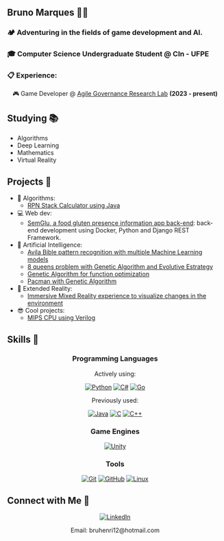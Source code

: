 <div>
	<h2>Bruno Marques 👨‍💻 </h2>
	<h3>🏕️ Adventuring in the fields of game development and AI.</h3>
	<h3>🎓 Computer Science Undergraduate Student @ CIn - UFPE</h3>
	<h3>📋 Experience:</h3>
	<div align='center'>
		<p> 🎮 Game Developer @ <a href="https://www.agilegovernance.org/" target="_blank">Agile Governance Research Lab</a> <b>(2023 - present)</b></p>
	</div>
</div>

## Studying 📚
- Algorithms
- Deep Learning
- Mathematics
- Virtual Reality

## Projects 🌟
- 🧩 Algorithms:
  	- [RPN Stack Calculator using Java](https://github.com/bruhenri12/RPNStacker-Java)
- 💻 Web dev:
	- [SemGlu, a food gluten presence information app back-end](https://github.com/thurcst/projetao-back): back-end development using Docker, Python and Django REST Framework.
- 🤖 Artificial Intelligence:
	- [Avila Bible pattern recognition with multiple Machine Learning models](https://github.com/bruhenri12/Projeto-AM-2022-2)
	- [8 queens problem with Genetic Algorithm and Evolutive Estrategy](https://github.com/bruhenri12/KillerQueens)
	- [Genetic Algorithm for function optimization](https://github.com/MatheusPaixaoG/Function-optimization-with-GA)
	- [Pacman with Genetic Algorithm](https://github.com/MatheusPaixaoG/Pacman-with-GA)
- 🥽 Extended Reality:
  	- [Immersive Mixed Reality experience to visualize changes in the environment](https://github.com/bruhenri12/ambientinator)
- 😎 Cool projects:
  	- [MIPS CPU using Verilog](https://github.com/bruhenri12/InfraHW_Projeto-Verilog)

## Skills 🔧

<div align="center">
	<h3>Programming Languages</h3>
	<p>Actively using:</p>
	<a href="https://www.python.org/" target="_blank"><img src="https://img.shields.io/badge/Python-3776AB?style=for-the-badge&logo=python&logoColor=white" alt="Python"></a>
	<a href="https://docs.microsoft.com/en-us/dotnet/csharp/" target="_blank"><img src="https://img.shields.io/badge/C%23-239120?style=for-the-badge&logo=c-sharp&logoColor=white" alt="C#"></a>
	<a href="https://golang.org/" target="_blank"><img src="https://img.shields.io/badge/Go-00ADD8?style=for-the-badge&logo=go&logoColor=white" alt="Go"></a>
	<p>Previously used:</p>
	<a href="https://www.java.com/" target="_blank"><img src="https://img.shields.io/badge/Java-007396?style=for-the-badge&logo=java&logoColor=white" alt="Java"></a>
	<a href="https://en.cppreference.com/w/c/language" target="_blank"><img src="https://img.shields.io/badge/C-A8B9CC?style=for-the-badge&logo=c&logoColor=white" alt="C"></a>
	<a href="https://en.cppreference.com/w/cpp" target="_blank"><img src="https://img.shields.io/badge/C++-00599C?style=for-the-badge&logo=c%2B%2B&logoColor=white" alt="C++"></a>
	<h3>Game Engines</h3>
	<a href="https://unity.com/" target="_blank"><img src="https://img.shields.io/badge/Unity-000000?style=for-the-badge&logo=unity&logoColor=white" alt="Unity"></a>
	<h3>Tools</h3>
	<a href="https://git-scm.com/" target="_blank"><img src="https://img.shields.io/badge/Git-F05032?style=for-the-badge&logo=git&logoColor=white" alt="Git"></a>
	<a href="https://github.com/" target="_blank"><img src="https://img.shields.io/badge/GitHub-181717?style=for-the-badge&logo=github&logoColor=white" alt="GitHub"></a>
	<a href="https://www.linux.org/" target="_blank"><img src="https://img.shields.io/badge/Linux-FCC624?style=for-the-badge&logo=linux&logoColor=black" alt="Linux"></a>
</div>

## Connect with Me 📧
<div align='center'>
	<a href="https://www.linkedin.com/in/bruhenri12/" target="_blank"><img src="https://img.shields.io/badge/LinkedIn-0077B5?style=for-the-badge&logo=linkedin&logoColor=white" alt="LinkedIn"></a>
	<p>Email: bruhenri12@hotmail.com</p>
</div>


